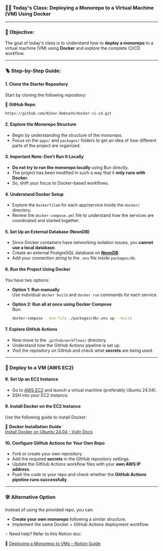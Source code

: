 ### 🧑‍💻 Today's Class: Deploying a Monorepo to a Virtual Machine (VM) Using Docker

---

### 🏁 Objective:

The goal of today's class is to understand how to **deploy a monorepo** to a virtual machine (VM) using **Docker** and explore the complete CI/CD workflow.

---

### 🪜 Step-by-Step Guide:

#### 1. **Clone the Starter Repository**

Start by cloning the following repository:

🔗 **GitHub Repo**:  
```bash
https://github.com/Nihar-Debnath/docker-ci-cd.git
```

#### 2. **Explore the Monorepo Structure**

- Begin by understanding the structure of the monorepo.
- Focus on the `apps/` and `packages/` folders to get an idea of how different parts of the project are organized.

#### 3. **Important Note: Don’t Run It Locally**

- **Do not try to run the monorepo locally** using Bun directly.
- The project has been modified in such a way that it **only runs with Docker**.
- So, shift your focus to Docker-based workflows.

#### 4. **Understand Docker Setup**

- Explore the `Dockerfile`s for each app/service inside the `docker/` directory.
- Review the `docker-compose.yml` file to understand how the services are coordinated and started together.

#### 5. **Set Up an External Database (NeonDB)**

- Since Docker containers have networking isolation issues, you **cannot use a local database**.
- Create an external PostgreSQL database on **[NeonDB](https://neon.tech)**.
- Add your connection string to the `.env` file inside `packages/db`.

#### 6. **Run the Project Using Docker**

You have two options:

- **Option 1: Run manually**  
  Use individual `docker build` and `docker run` commands for each service.
  
- **Option 2: Run all at once using Docker Compose**  
  Run:
  ```bash
  docker-compose --env-file ./packages/db/.env up --build
  ```

#### 7. **Explore GitHub Actions**

- Now move to the `.github/workflows/` directory.
- Understand how the GitHub Actions pipeline is set up.
- Visit the repository on GitHub and check what **secrets** are being used.

---

### 🚀 Deploy to a VM (AWS EC2)

#### 8. **Set Up an EC2 Instance**

- Go to [AWS EC2](https://aws.amazon.com/ec2/) and launch a virtual machine (preferably Ubuntu 24.04).
- SSH into your EC2 instance.

#### 9. **Install Docker on the EC2 Instance**

Use the following guide to install Docker:

🔗 **Docker Installation Guide**:  
[Install Docker on Ubuntu 24.04 - Vultr Docs](https://docs.vultr.com/how-to-install-docker-on-ubuntu-24-04)

#### 10. **Configure GitHub Actions for Your Own Repo**

- Fork or create your own repository.
- Add the required **secrets** in the GitHub repository settings.
- Update the GitHub Actions workflow files with your **own AWS IP address**.
- Push the code to your repo and check whether the **GitHub Actions pipeline runs successfully**.

---

### 🛠 Alternative Option

Instead of using the provided repo, you can:

- **Create your own monorepo** following a similar structure.
- Implement the same Docker + GitHub Actions deployment workflow.

💡 Need help? Refer to this Notion doc:

🔗 [Deploying a Monorepo to VMs – Notion Guide](https://petal-estimate-4e9.notion.site/Deploying-a-monorepo-to-VMs-19c7dfd10735808d9c2ae833fd2f2546)

